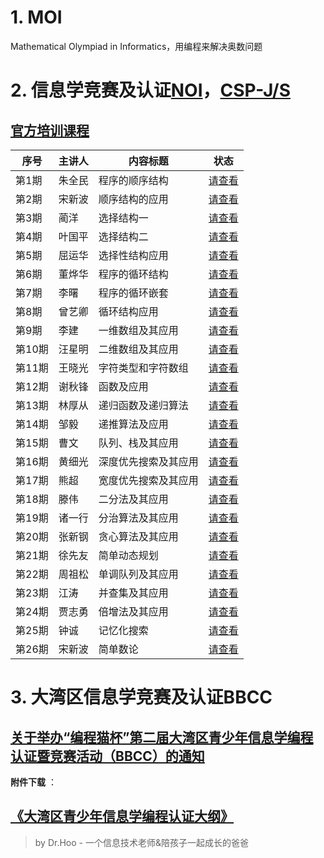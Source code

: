 # 1. MOI
Mathematical Olympiad in Informatics，用编程来解决奥数问题

# 2. 信息学竞赛及认证[NOI](https://www.noi.cn/gynoi/jj/)，[CSP-J/S](CSPJS.md)


## [官方培训课程](https://www.noi.cn/xw/2020-05-13/715542.shtml)

| **序号** | **主讲人** | **内容标题**         | **状态**                                                  |
| -------- | ---------- | -------------------- | --------------------------------------------------------- |
| 第1期    | 朱全民     | 程序的顺序结构       | [请查看](https://www.noi.cn/pxsp/2020-05-05/717287.shtml) |
| 第2期    | 宋新波     | 顺序结构的应用       | [请查看](https://www.noi.cn/pxsp/2020-05-05/717287.shtml) |
| 第3期    | 蔺洋       | 选择结构一           | [请查看](https://www.noi.cn/pxsp/2020-05-12/717292.shtml) |
| 第4期    | 叶国平     | 选择结构二           | [请查看](https://www.noi.cn/pxsp/2020-05-19/717293.shtml) |
| 第5期    | 屈运华     | 选择性结构应用       | [请查看](https://www.noi.cn/pxsp/2020-05-26/717294.shtml) |
| 第6期    | 董烨华     | 程序的循环结构       | [请查看](https://www.noi.cn/pxsp/2020-06-02/717295.shtml) |
| 第7期    | 李曙       | 程序的循环嵌套       | [请查看](https://www.noi.cn/pxsp/2020-06-09/717296.shtml) |
| 第8期    | 曾艺卿     | 循环结构应用         | [请查看](https://www.noi.cn/pxsp/2020-06-16/717297.shtml) |
| 第9期    | 李建       | 一维数组及其应用     | [请查看](https://www.noi.cn/pxsp/2020-06-23/717298.shtml) |
| 第10期   | 汪星明     | 二维数组及其应用     | [请查看](https://www.noi.cn/pxsp/2020-06-30/717299.shtml) |
| 第11期   | 王晓光     | 字符类型和字符数组   | [请查看](https://www.noi.cn/pxsp/2020-07-07/717300.shtml) |
| 第12期   | 谢秋锋     | 函数及应用           | [请查看](https://www.noi.cn/pxsp/2020-07-14/717301.shtml) |
| 第13期   | 林厚从     | 递归函数及递归算法   | [请查看](https://www.noi.cn/pxsp/2020-07-21/717302.shtml) |
| 第14期   | 邹毅       | 递推算法及应用       | [请查看](https://www.noi.cn/pxsp/2020-07-28/717303.shtml) |
| 第15期   | 曹文       | 队列、栈及其应用     | [请查看](https://www.noi.cn/pxsp/2020-08-04/717304.shtml) |
| 第16期   | 黄细光     | 深度优先搜索及其应用 | [请查看](https://www.noi.cn/pxsp/2020-08-11/717305.shtml) |
| 第17期   | 熊超       | 宽度优先搜索及其应用 | [请查看](https://www.noi.cn/pxsp/2020-08-18/717306.shtml) |
| 第18期   | 滕伟       | 二分法及其应用       | [请查看](https://www.noi.cn/pxsp/2020-10-27/717123.shtml) |
| 第19期   | 诸一行     | 分治算法及其应用     | [请查看](https://www.noi.cn/pxsp/2020-09-01/717307.shtml) |
| 第20期   | 张新钢     | 贪心算法及其应用     | [请查看](https://www.noi.cn/pxsp/2020-09-08/717308.shtml) |
| 第21期   | 徐先友     | 简单动态规划     | [请查看](https://www.noi.cn/pxsp/2020-09-15/717309.shtml) |
| 第22期   | 周祖松     | 单调队列及其应用 | [请查看](https://www.noi.cn/pxsp/2020-09-22/717311.shtml) |
| 第23期   | 江涛       | 并查集及其应用   | [请查看](https://www.noi.cn/pxsp/2020-09-29/717312.shtml) |
| 第24期   | 贾志勇     | 倍增法及其应用   | [请查看](https://www.noi.cn/pxsp/2020-10-06/717313.shtml) |
| 第25期   |  钟诚      | 记忆化搜索  |  [请查看](https://www.noi.cn/pxsp/2020-10-13/717314.shtml)  |
| 第26期   | 宋新波     | 简单数论 | [请查看](https://www.noi.cn/pxsp/2020-10-20/717315.shtml) |





# 3. 大湾区信息学竞赛及认证BBCC

## [关于举办“编程猫杯”第二届大湾区青少年信息学编程认证暨竞赛活动（BBCC）的通知](https://www.szccf.org.cn/?p=1808)
 
**附件下载** ：
## [《大湾区青少年信息学编程认证大纲》](https://www.szccf.org.cn/wp-content/uploads/2021/05/2021050611542087.pdf)






> by Dr.Hoo - 一个信息技术老师&陪孩子一起成长的爸爸
